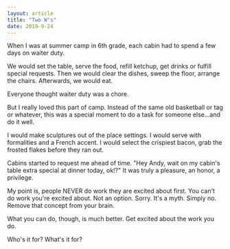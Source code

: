 ```yaml
---
layout: article
title: "Two W's"
date: 2019-9-24
---
```


When I was at summer camp in 6th grade, each cabin had to spend a few days on waiter duty.

We would set the table, serve the food, refill ketchup, get drinks or fulfill special requests. Then we would clear the dishes, sweep the floor, arrange the chairs. Afterwards, we would eat.

Everyone thought waiter duty was a chore.

But I really loved this part of camp. Instead of the same old basketball or tag or whatever, this was a special moment to do a task for someone else...and do it well.

I would make sculptures out of the place settings. I would serve with formalities and a French accent. I would select the crispiest bacon, grab the frosted flakes before they ran out.

Cabins started to request me ahead of time. "Hey Andy, wait on my cabin's table extra special at dinner today, ok!?" It was truly a pleasure, an honor, a privilege.

My point is, people NEVER do work they are excited about first. You can't do work you're excited about. Not an option. Sorry. It's a myth. Simply no. Remove that concept from your brain.

What you can do, though, is much better. Get excited about the work you do.

Who's it for? What's it for?
